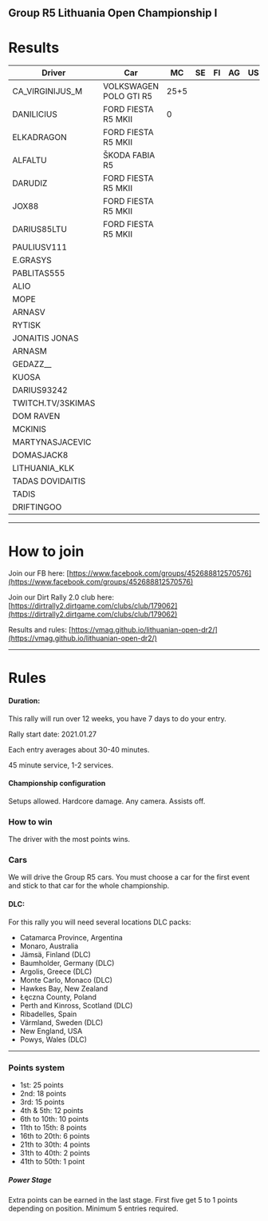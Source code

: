 ## Group R5 Lithuania Open Championship I

# Results

|  Driver | Car	|  MC 	|   SE	|  FI 	|  AG 	|   US	|   DE	|   WL	|   NZ	|   PL	|  GR 	|   SC	|   AU	|  	|  Total 	|
|---	|---  |---	|---	|---	|---	|---	|---	|---	|---	|---	|---	|---	|---	|---	|---	|
|  CA_VIRGINIJUS_M	|VOLKSWAGEN POLO GTI R5 |   25+5	|   	|   	|   	|   	|   	|   	|   	|   	|   	|   	|   	|   	|   30	|
|  DANILICIUS |FORD FIESTA R5 MKII|  0 	|   	|   	|   	|   	|   	|   	|   	|   	|   	|   	|   	|   	|   0	|
|  ELKADRAGON 	|FORD FIESTA R5 MKII 	| |  	|   	|   	|   	|   	|   	|   	|   	|   	|   	|   	|   	|   	|
|  ALFALTU	|ŠKODA FABIA R5  	| |  	|   	|   	|   	|   	|   	|   	|   	|   	|   	|   	|   	|   	|
|  DARUDIZ	|FORD FIESTA R5 MKII 	| |  	|   	|   	|   	|   	|   	|   	|   	|   	|   	|   	|   	|   	|
|  JOX88|FORD FIESTA R5 MKII   	| |  	|   	|   	|   	|   	|   	|   	|   	|   	|   	|   	|   	|   	|
|  DARIUS85LTU	|FORD FIESTA R5 MKII  	| |  	|   	|   	|   	|   	|   	|   	|   	|   	|   	|   	|   	|   	|
|  PAULIUSV111	|   	| |  	|   	|   	|   	|   	|   	|   	|   	|   	|   	|   	|   	|   	|
|  E.GRASYS	|   	| |  	|   	|   	|   	|   	|   	|   	|   	|   	|   	|   	|   	|   	|
|  PABLITAS555	|   	| |  	|   	|   	|   	|   	|   	|   	|   	|   	|   	|   	|   	|   	|
|  ALIO ||	|   	| |  	|   	|   	|   	|   	|   	|   	|   	|   	|   	|   	|   	|   	|
|  MOPE	|   	| |  	|   	|   	|   	|   	|   	|   	|   	|   	|   	|   	|   	|   	|
|  ARNASV	|   	| |  	|   	|   	|   	|   	|   	|   	|   	|   	|   	|   	|   	|   	|
|  RYTISK	|   	| |  	|   	|   	|   	|   	|   	|   	|   	|   	|   	|   	|   	|   	|
|  JONAITIS JONAS	|   	| |  	|   	|   	|   	|   	|   	|   	|   	|   	|   	|   	|   	|   	|
|  ARNASM	|   	| |  	|   	|   	|   	|   	|   	|   	|   	|   	|   	|   	|   	|   	|
|  GEDAZZ__	|   	| |  	|   	|   	|   	|   	|   	|   	|   	|   	|   	|   	|   	|   	|
|  KUOSA	|   	| |  	|   	|   	|   	|   	|   	|   	|   	|   	|   	|   	|   	|   	|
|  DARIUS93242	|   	| |  	|   	|   	|   	|   	|   	|   	|   	|   	|   	|   	|   	|   	|
|  TWITCH.TV/3SKIMAS	|   	| |  	|   	|   	|   	|   	|   	|   	|   	|   	|   	|   	|   	|   	|
|  DOM RAVEN	|   	| |  	|   	|   	|   	|   	|   	|   	|   	|   	|   	|   	|   	|   	|
|  MCKINIS	|   	| |  	|   	|   	|   	|   	|   	|   	|   	|   	|   	|   	|   	|   	|
|  MARTYNASJACEVIC	|   	| |  	|   	|   	|   	|   	|   	|   	|   	|   	|   	|   	|   	|   	|
|  DOMASJACK8	|   	| |  	|   	|   	|   	|   	|   	|   	|   	|   	|   	|   	|   	|   	|
|  LITHUANIA_KLK	|   	| |  	|   	|   	|   	|   	|   	|   	|   	|   	|   	|   	|   	|   	|
|  TADAS DOVIDAITIS	|   	| |  	|   	|   	|   	|   	|   	|   	|   	|   	|   	|   	|   	|   	|
|  TADIS	|   	| |  	|   	|   	|   	|   	|   	|   	|   	|   	|   	|   	|   	|   	|
|  DRIFTINGOO	|   	| |  	|   	|   	|   	|   	|   	|   	|   	|   	|   	|   	|   	|   	|

---
# How to join

Join our FB here: [https://www.facebook.com/groups/452688812570576](https://www.facebook.com/groups/452688812570576)

Join our Dirt Rally 2.0 club here: [https://dirtrally2.dirtgame.com/clubs/club/179062](https://dirtrally2.dirtgame.com/clubs/club/179062)

Results and rules: [https://vmag.github.io/lithuanian-open-dr2/](https://vmag.github.io/lithuanian-open-dr2/)

---
# Rules
#### Duration:

This rally will run over 12 weeks, you have 7 days to do your entry.

Rally start date: 2021.01.27

Each entry averages about 30-40 minutes.

45 minute service, 1-2 services.

#### Championship configuration
Setups allowed. Hardcore damage. Any camera. Assists off.

### How to win
The driver with the most points wins. 

### Cars
We will drive the Group R5 cars.  You must choose a car for the first event and stick to that car for the whole championship.

#### DLC:
For this rally you will need several locations DLC packs:

* Catamarca Province, Argentina
* Monaro, Australia
* Jämsä, Finland (DLC)
* Baumholder, Germany (DLC)
* Argolis, Greece (DLC)
* Monte Carlo, Monaco (DLC)
* Hawkes Bay, New Zealand
* Łęczna County, Poland
* Perth and Kinross, Scotland (DLC)
* Ribadelles, Spain
* Värmland, Sweden (DLC)
* New England, USA
* Powys, Wales (DLC)

--- 
### Points system

* 1st: 25 points
* 2nd: 18 points
* 3rd: 15 points
* 4th & 5th: 12 points
* 6th to 10th: 10 points
* 11th to 15th: 8 points
* 16th to 20th: 6 points
* 21th to 30th: 4 points
* 31th to 40th: 2 points
* 41th to 50th: 1 point

##### Power Stage
Extra points can be earned in the last stage. First five get 5 to 1 points depending on position. Minimum 5 entries required.




